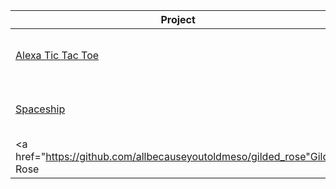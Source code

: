 | Project        | Summary          | When  |
| -------------  |:-------------:   | -----:|
| <a href="https://github.com/allbecauseyoutoldmeso/alexa_tic_tac_toe">Alexa Tic Tac Toe</a> | Play Tic-Tac-Toe with Alexa | This week |
| <a href="https://github.com/allbecauseyoutoldmeso/spaceship">Spaceship</a> | Space in a Box! | Makers Academy Final Project |
| <a href="https://github.com/allbecauseyoutoldmeso/gilded_rose"Gilded Rose</a> | Practise Tech Tests |  Makers Academy Week 10 |
